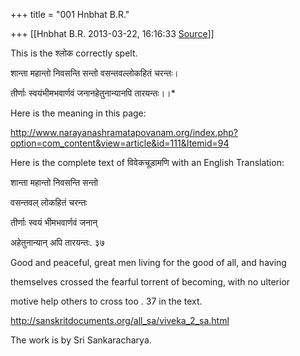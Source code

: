 +++
title = "001 Hnbhat B.R."

+++
[[Hnbhat B.R.	2013-03-22, 16:16:33 [Source](https://groups.google.com/g/samskrita/c/A0OS2YjGVgU)]]



This is the श्लोक correctly spelt.

  

शान्ता महान्तो निवसन्ति सन्तो वसन्तवल्लोकहितं चरन्तः।

तीर्णाः स्वयंभीमभवार्णवं जनानहेतुनान्यानपि तारयन्तः।।\*  

  

Here is the meaning in this page:

  

<http://www.narayanashramatapovanam.org/index.php?option=com_content&view=article&id=111&Itemid=94>  



  

Here is the complete text of विवेकचूडामणि with an English Translation:

  

  

शान्ता महान्तो निवसन्ति सन्तो

वसन्तवल् लोकहितं चरन्तः

तीर्णाः स्वयं भीमभवार्णवं जनान्

अहेतुनान्यान् अपि तारयन्तः. ३७

  

Good and peaceful, great men living for the good of all, and having

themselves crossed the fearful torrent of becoming, with no ulterior

motive help others to cross too . 37 in the text.

  

<http://sanskritdocuments.org/all_sa/viveka_2_sa.html>  

  

The work is by Sri Sankaracharya.

  

  

